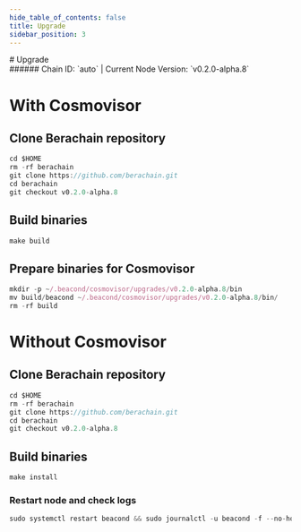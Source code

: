 ```yaml
---
hide_table_of_contents: false
title: Upgrade
sidebar_position: 3
---
```


<div class="h1-with-icon icon-berachain">
# Upgrade
</div>
###### Chain ID: `auto` | Current Node Version: `v0.2.0-alpha.8`

# With Cosmovisor
## Clone Berachain repository
```js
cd $HOME
rm -rf berachain
git clone https://github.com/berachain.git
cd berachain
git checkout v0.2.0-alpha.8
 ```

## Build binaries
```js
make build
 ```

## Prepare binaries for Cosmovisor
```js
mkdir -p ~/.beacond/cosmovisor/upgrades/v0.2.0-alpha.8/bin
mv build/beacond ~/.beacond/cosmovisor/upgrades/v0.2.0-alpha.8/bin/
rm -rf build
```

# Without Cosmovisor
## Clone Berachain repository
```js
cd $HOME
rm -rf berachain
git clone https://github.com/berachain.git
cd berachain
git checkout v0.2.0-alpha.8
 ```

## Build binaries
```js
make install
 ```

### Restart node and check logs
```js
sudo systemctl restart beacond && sudo journalctl -u beacond -f --no-hostname -o cat
```